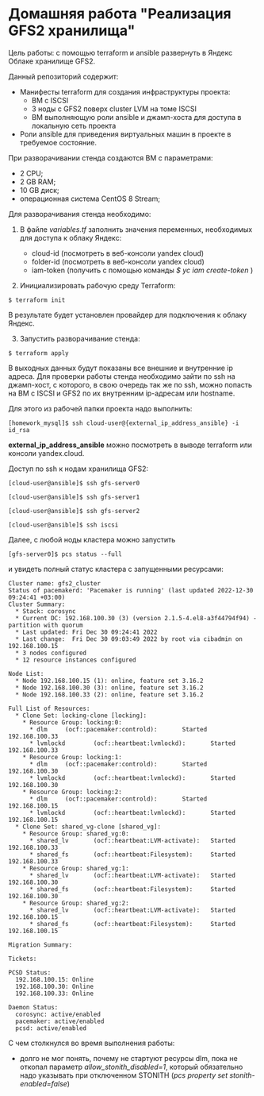 # Домашняя работа "Реализация GFS2 хранилища"

Цель работы: с помощью terraform и ansible развернуть в Яндекс Облаке хранилище GFS2.

Данный репозиторий содержит:

- Манифесты terraform для создания инфраструктуры проекта:
   - ВМ с ISCSI
   - 3 ноды с GFS2 поверх cluster LVM на томе ISCSI 
   - ВМ выполняющую роли ansible и джамп-хоста для доступа в локальную сеть проекта
- Роли ansible для приведения виртуальных машин в проекте в требуемое состояние.

При разворачивании стенда создаются ВМ с параметрами:
- 2 CPU;
- 2 GB RAM;
- 10 GB диск;
- операционная система CentOS 8 Stream;

Для разворачивания стенда необходимо:

1. В файле *variables.tf* заполнить значения переменных, необходимых для доступа к облаку Яндекс:
     - cloud-id (посмотреть в веб-консоли yandex cloud)
     - folder-id (посмотреть в веб-консоли yandex cloud)
     - iam-token (получить с помощью команды *$ yc iam create-token* )

2. Инициализировать рабочую среду Terraform:

```
$ terraform init
```
В результате будет установлен провайдер для подключения к облаку Яндекс.

3. Запустить разворачивание стенда:
```
$ terraform apply
```

В выходных данных будут показаны все внешние и внутренние ip адреса. Для проверки работы стенда необходимо зайти по ssh на джамп-хост, с которого, в свою очередь так же по ssh, можно попасть на ВМ с ISCSI и GFS2 по их внутренним ip-адресам или hostname.

Для этого из рабочей папки проекта надо выполнить:

```
[homework_mysql]$ ssh cloud-user@{external_ip_address_ansible} -i id_rsa
```
**external_ip_address_ansible** можно посмотреть в выводе terraform или консоли yandex.cloud.

Доступ по ssh к нодам хранилища GFS2:

```
[cloud-user@ansible]$ ssh gfs-server0

[cloud-user@ansible]$ ssh gfs-server1

[cloud-user@ansible]$ ssh gfs-server2

[cloud-user@ansible]$ ssh iscsi
```

Далее, с любой ноды кластера можно запустить 

```
[gfs-server0]$ pcs status --full

```
и увидеть полный статус кластера с запущенными ресурсами:

```
Cluster name: gfs2_cluster
Status of pacemakerd: 'Pacemaker is running' (last updated 2022-12-30 09:24:41 +03:00)
Cluster Summary:
  * Stack: corosync
  * Current DC: 192.168.100.30 (3) (version 2.1.5-4.el8-a3f44794f94) - partition with quorum
  * Last updated: Fri Dec 30 09:24:41 2022
  * Last change:  Fri Dec 30 09:03:49 2022 by root via cibadmin on 192.168.100.15
  * 3 nodes configured
  * 12 resource instances configured

Node List:
  * Node 192.168.100.15 (1): online, feature set 3.16.2
  * Node 192.168.100.30 (3): online, feature set 3.16.2
  * Node 192.168.100.33 (2): online, feature set 3.16.2

Full List of Resources:
  * Clone Set: locking-clone [locking]:
    * Resource Group: locking:0:
      * dlm     (ocf::pacemaker:controld):       Started 192.168.100.33
      * lvmlockd        (ocf::heartbeat:lvmlockd):       Started 192.168.100.33
    * Resource Group: locking:1:
      * dlm     (ocf::pacemaker:controld):       Started 192.168.100.30
      * lvmlockd        (ocf::heartbeat:lvmlockd):       Started 192.168.100.30
    * Resource Group: locking:2:
      * dlm     (ocf::pacemaker:controld):       Started 192.168.100.15
      * lvmlockd        (ocf::heartbeat:lvmlockd):       Started 192.168.100.15
  * Clone Set: shared_vg-clone [shared_vg]:
    * Resource Group: shared_vg:0:
      * shared_lv       (ocf::heartbeat:LVM-activate):   Started 192.168.100.33
      * shared_fs       (ocf::heartbeat:Filesystem):     Started 192.168.100.33
    * Resource Group: shared_vg:1:
      * shared_lv       (ocf::heartbeat:LVM-activate):   Started 192.168.100.30
      * shared_fs       (ocf::heartbeat:Filesystem):     Started 192.168.100.30
    * Resource Group: shared_vg:2:
      * shared_lv       (ocf::heartbeat:LVM-activate):   Started 192.168.100.15
      * shared_fs       (ocf::heartbeat:Filesystem):     Started 192.168.100.15

Migration Summary:

Tickets:

PCSD Status:
  192.168.100.15: Online
  192.168.100.30: Online
  192.168.100.33: Online

Daemon Status:
  corosync: active/enabled
  pacemaker: active/enabled
  pcsd: active/enabled
```

С чем столкнулся во время выполнения работы:
- долго не мог понять, почему не стартуют ресурсы dlm, пока не откопал параметр *allow_stonith_disabled=1*, который обязательно надо указывать при отключенном STONITH (*pcs property set stonith-enabled=false*)
